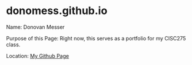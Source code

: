 # donomess.github.io
Name: Donovan Messer

Purpose of this Page: Right now, this serves as a portfolio for my CISC275 class.

Location: [My Github Page](https://github.com/donomess/donomess.github.io/)

